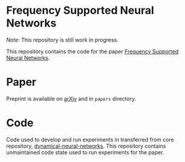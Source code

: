 # Frequency Supported Neural Networks

*Note*: This repository is still work in progress.

This repository contains the code for the paper [Frequency Supported Neural Networks](https://arxiv.org). 

# Paper

Preprint is available on [arXiv](https://arxiv.org/abs/2305.06344) and in `papers` directory.

# Code 

Code used to develop and run experiments in transferred from core repository, [dynamical-neural-networks](https://github.com/kzajac97/dynamical-neural-networks/tree/main).
This repository contains unmaintained code state used to run experiments for the paper.
